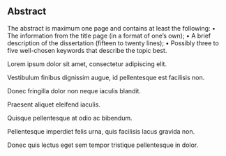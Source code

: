 ## Abstract

The abstract is maximum one page and contains at least the following:
• The information from the title page (in a format of one’s own);
• A brief description of the dissertation (fifteen to twenty lines);
• Possibly three to five well-chosen keywords that describe the topic best.

<!--
Context:      Why the need is so pressing or important
Need:         Why something needed to be done at all
Task:         What was undertaken to address the need
Object:       What the present document does or covers
Findings:     What the work done yielded or revealed
Conclusion:   What the findings mean for the audience
Perspectives: What the future holds, beyond this work
-->


<!-- Context      -->
Lorem ipsum dolor sit amet, consectetur adipiscing elit.
<!-- Need         -->
Vestibulum finibus dignissim augue, id pellentesque est facilisis non.
<!-- Task         -->
Donec fringilla dolor non neque iaculis blandit.
<!-- Object       -->
Praesent aliquet eleifend iaculis.
<!-- Findings     -->
Quisque pellentesque at odio ac bibendum.
<!-- Conclusion   -->
Pellentesque imperdiet felis urna, quis facilisis lacus gravida non.
<!-- Perspectives -->
Donec quis lectus eget sem tempor tristique pellentesque in dolor.

